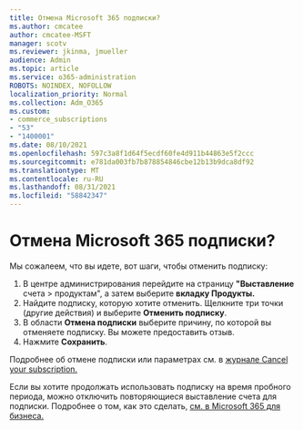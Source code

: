 ```yaml
---
title: Отмена Microsoft 365 подписки?
ms.author: cmcatee
author: cmcatee-MSFT
manager: scotv
ms.reviewer: jkinma, jmueller
audience: Admin
ms.topic: article
ms.service: o365-administration
ROBOTS: NOINDEX, NOFOLLOW
localization_priority: Normal
ms.collection: Adm_O365
ms.custom:
- commerce_subscriptions
- "53"
- "1400001"
ms.date: 08/10/2021
ms.openlocfilehash: 597c3a8f1d64f5ecdf60fe4d911b44863e5f2ccc
ms.sourcegitcommit: e781da003fb7b878854846cbe12b13b9dca8df92
ms.translationtype: MT
ms.contentlocale: ru-RU
ms.lasthandoff: 08/31/2021
ms.locfileid: "58842347"
---
```

# <a name="canceling-your-microsoft-365-subscription"></a>Отмена Microsoft 365 подписки?

Мы сожалеем, что вы идете, вот шаги, чтобы отменить подписку:

1. В центре администрирования перейдите на страницу **"Выставление** счета  >  **[](https://go.microsoft.com/fwlink/p/?linkid=842054)** продуктам", а затем выберите **вкладку Продукты.**
2. Найдите подписку, которую хотите отменить. Щелкните три точки (другие действия) и выберите **Отменить подписку**.
3. В области **Отмена подписки** выберите причину, по которой вы отменяете подписку. Вы можете предоставить отзыв.
4. Нажмите **Сохранить**.

Подробнее об отмене подписки или параметрах см. в [журнале Cancel your subscription.](https://docs.microsoft.com/microsoft-365/commerce/subscriptions/cancel-your-subscription)

Если вы хотите продолжать использовать подписку на время пробного периода, можно отключить повторяющиеся выставление счета для подписки. Подробнее о том, как это сделать, [см. в Microsoft 365 для бизнеса.](https://docs.microsoft.com/microsoft-365/commerce/subscriptions/renew-your-subscription)